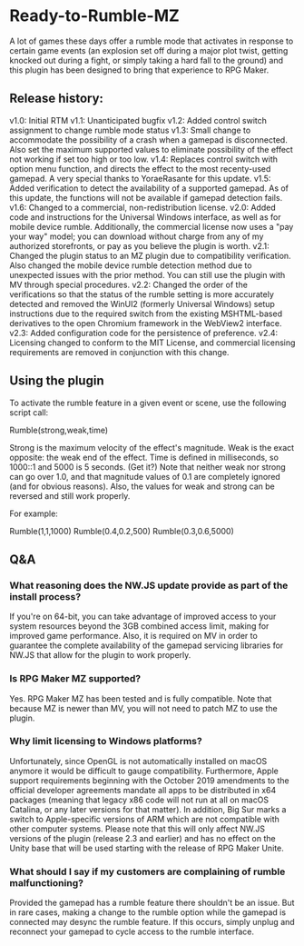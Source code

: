 # Ready-to-Rumble-MZ

A lot of games these days offer a rumble mode that activates in response to certain game events (an explosion set off during a major plot twist, getting knocked out during a fight, or simply taking a hard fall to the ground) and this plugin has been designed to bring that experience to RPG Maker.

## Release history:

v1.0: Initial RTM
v1.1: Unanticipated bugfix
v1.2: Added control switch assignment to change rumble mode status
v1.3: Small change to accommodate the possibility of a crash when a gamepad is disconnected. Also set the maximum supported values to eliminate possibility of the effect not working if set too high or too low.
v1.4: Replaces control switch with option menu function, and directs the effect to the most recenty-used gamepad. A very special thanks to YoraeRasante for this update.
v1.5: Added verification to detect the availability of a supported gamepad. As of this update, the functions will not be available if gamepad detection fails.
v1.6: Changed to a commercial, non-redistribution license.
v2.0: Added code and instructions for the Universal Windows interface, as well as for mobile device rumble. Additionally, the commercial license now uses a "pay your way" model; you can download without charge from any of my authorized storefronts, or pay as you believe the plugin is worth.
v2.1: Changed the plugin status to an MZ plugin due to compatibility verification. Also changed the mobile device rumble detection method due to unexpected issues with the prior method. You can still use the plugin with MV through special procedures.
v2.2: Changed the order of the verifications so that the status of the rumble setting is more accurately detected and removed the WinUI2 (formerly Universal Windows) setup instructions due to the required switch from the existing MSHTML-based derivatives to the open Chromium framework in the WebView2 interface.
v2.3: Added configuration code for the persistence of preference.
v2.4: Licensing changed to conform to the MIT License, and commercial licensing requirements are removed in conjunction with this change.

## Using the plugin

To activate the rumble feature in a given event or scene, use the following script call:

Rumble(strong,weak,time)

Strong is the maximum velocity of the effect's magnitude.
Weak is the exact opposite: the weak end of the effect.
Time is defined in milliseconds, so 1000::1 and 5000 is 5 seconds. (Get it?)
Note that neither weak nor strong can go over 1.0, and that magnitude values of 0.1 are completely ignored (and for obvious reasons). Also, the values for weak and strong can be reversed and still work properly.

For example:

Rumble(1,1,1000)
Rumble(0.4,0.2,500)
Rumble(0.3,0.6,5000)

## Q&A

### What reasoning does the NW.JS update provide as part of the install process?
If you're on 64-bit, you can take advantage of improved access to your system resources beyond the 3GB combined access limit, making for improved game performance. Also, it is required on MV in order to guarantee the complete availability of the gamepad servicing libraries for NW.JS that allow for the plugin to work properly.

### Is RPG Maker MZ supported?
Yes. RPG Maker MZ has been tested and is fully compatible. Note that because MZ is newer than MV, you will not need to patch MZ to use the plugin.

### Why limit licensing to Windows platforms?
Unfortunately, since OpenGL is not automatically installed on macOS anymore it would be difficult to gauge compatibility. Furthermore, Apple support requirements beginning with the October 2019 amendments to the official developer agreements mandate all apps to be distributed in x64 packages (meaning that legacy x86 code will not run at all on macOS Catalina, or any later versions for that matter). In addition, Big Sur marks a switch to Apple-specific versions of ARM which are not compatible with other computer systems. Please note that this will only affect NW.JS versions of the plugin (release 2.3 and earlier) and has no effect on the Unity base that will be used starting with the release of RPG Maker Unite.

### What should I say if my customers are complaining of rumble malfunctioning?
Provided the gamepad has a rumble feature there shouldn't be an issue. But in rare cases, making a change to the rumble option while the gamepad is connected may desync the rumble feature. If this occurs, simply unplug and reconnect your gamepad to cycle access to the rumble interface.

